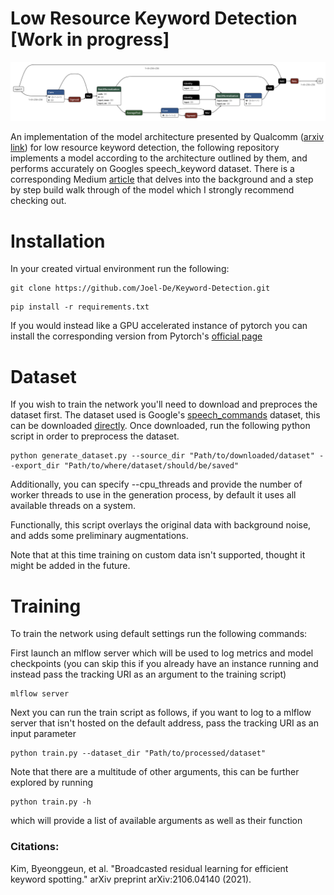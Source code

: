 # Low Resource Keyword Detection [Work in progress]

![thumbnail](./sources/Module_equal_dims.png)

An implementation of the model architecture presented by Qualcomm ([arxiv link](https://arxiv.org/pdf/2106.04140.pdf)) for low resource keyword detection, the following repository implements a model according to the architecture outlined by them, and performs accurately on Googles speech_keyword dataset. There is a corresponding Medium [article](https://medium.com/@joeldeodhar/are-apple-amazon-always-listening-to-you-an-analysis-of-low-resource-keyword-detection-89e98e85d94c) that delves into the background and a step by step build walk through of the model which I strongly recommend checking out.

# Installation

In your created virtual environment run the following:

```commandline
git clone https://github.com/Joel-De/Keyword-Detection.git
```

```commandline
pip install -r requirements.txt
```

If you would instead like a GPU accelerated instance of pytorch you can install the corresponding version from Pytorch's [official page](https://pytorch.org/)

# Dataset
If you wish to train the network you'll need to download and preproces the dataset first.
The dataset used is Google's [speech_commands](tensorflow.org/datasets/catalog/speech_commands) dataset, this can be downloaded [directly](http://download.tensorflow.org/data/speech_commands_v0.02.tar.gz). Once downloaded, run the following python script in order to preprocess the dataset.

```commandline
python generate_dataset.py --source_dir "Path/to/downloaded/dataset" --export_dir "Path/to/where/dataset/should/be/saved"
```

Additionally, you can specify --cpu_threads and provide the number of worker threads to use in the generation process, by default it uses all available threads on a system.

Functionally, this script overlays the original data with background noise, and adds some preliminary augmentations.

Note that at this time training on custom data isn't supported, thought it might be added in the future.


# Training

To train the network using default settings run the following commands:

First launch an mlflow server which will be used to log metrics and model checkpoints (you can skip this if you already have an instance running and instead pass the tracking URI as an argument to the training script)
```commandline
mlflow server
```

Next you can run the train script as follows, if you want to log to a mlflow server that isn't hosted on the default address, pass the tracking URI as an input parameter
```commandline
python train.py --dataset_dir "Path/to/processed/dataset"
```

Note that there are a multitude of other arguments, this can be further explored by running

```commandline
python train.py -h
```

which will provide a list of available arguments as well as their function

### Citations:

Kim, Byeonggeun, et al. "Broadcasted residual learning for efficient keyword spotting." arXiv preprint arXiv:2106.04140 (2021).